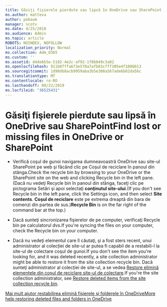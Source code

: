 ```yaml
---
title: Găsiţi fişierele pierdute sau lipsă în OneDrive sau SharePoint
ms.author: matteva
author: pebaum
manager: scotv
ms.date: 4/25/2018
ms.audience: Admin
ms.topic: article
ROBOTS: NOINDEX, NOFOLLOW
localization_priority: Normal
ms.collection: Adm_O365
ms.custom: ''
ms.assetid: d4de6b5e-5102-4e2c-af92-1f8b049c3a02
ms.openlocfilehash: 911b8fffa673e578a7afb83cfff305e4f1806013
ms.sourcegitcommit: 1d98db8acb9959aba3b5e308a567ade6b62da56c
ms.translationtype: MT
ms.contentlocale: ro-RO
ms.lasthandoff: 08/22/2019
ms.locfileid: "36525431"
---
```

# <a name="find-lost-or-missing-files-in-onedrive-or-sharepoint"></a><span data-ttu-id="0847a-102">Găsiţi fişierele pierdute sau lipsă în OneDrive sau SharePoint</span><span class="sxs-lookup"><span data-stu-id="0847a-102">Find lost or missing files in OneDrive or SharePoint</span></span>

- <span data-ttu-id="0847a-103">Verifică coşul de gunoi navigarea dumneavoastră OneDrive sau site-ul SharePoint pe web şi făcând clic pe Coșul de reciclare în panoul din stânga.</span><span class="sxs-lookup"><span data-stu-id="0847a-103">Check the recycle bin by browsing to your OneDrive or the SharePoint site on the web and clicking Recycle bin in the left pane.</span></span> <span data-ttu-id="0847a-104">(Dacă nu vedeţi Recycle bin în panoul din stânga, faceţi clic pe pictograma Setări şi apoi selectaţi **conţinutul site-ului**.</span><span class="sxs-lookup"><span data-stu-id="0847a-104">(If you don't see Recycle bin in the left pane, click the Settings icon, and then select **Site contents**.</span></span> <span data-ttu-id="0847a-105">**Coșul de reciclare** este pe extrema dreaptă din bara de comenzi din partea de sus.)</span><span class="sxs-lookup"><span data-stu-id="0847a-105">**Recycle Bin** is on the far right of the command bar at the top.)</span></span> 
    
- <span data-ttu-id="0847a-106">Dacă sunteţi sincronizarea fişierelor de pe computer, verificaţi Recycle bin pe calculatorul dvs.</span><span class="sxs-lookup"><span data-stu-id="0847a-106">If you're syncing the files on your computer, check the Recycle bin on your computer.</span></span> 
    
- <span data-ttu-id="0847a-107">Dacă nu vedeţi elementul care îl căutaţi, şi a fost sters recent, unui administrator al colecției de site-ul ar putea fi capabil de a restabili-l la site-ul de colectare coşul de gunoi.</span><span class="sxs-lookup"><span data-stu-id="0847a-107">If you don't see the item you're looking for, and it was deleted recently, a site collection administrator might be able to restore it from the site collection recycle bin.</span></span> <span data-ttu-id="0847a-108">Dacă sunteţi administrator al colecției de site-ul, a se vedea [Restore elimină elementele din coşul de reciclare site-ul de colectare](https://go.microsoft.com/fwlink/?linkid=866439).</span><span class="sxs-lookup"><span data-stu-id="0847a-108">If you're the site collection administrator, see [Restore deleted items from the site collection recycle bin](https://go.microsoft.com/fwlink/?linkid=866439).</span></span>
    
[<span data-ttu-id="0847a-109">Mai mult ajutor restabilirea elimină fişierele şi folderele în OneDrive</span><span class="sxs-lookup"><span data-stu-id="0847a-109">More help restoring deleted files and folders in OneDrive</span></span>](https://go.microsoft.com/fwlink/?linkid=872872)
  

